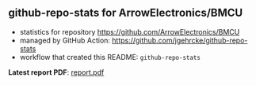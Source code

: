 ## github-repo-stats for ArrowElectronics/BMCU

- statistics for repository https://github.com/ArrowElectronics/BMCU
- managed by GitHub Action: https://github.com/jgehrcke/github-repo-stats
- workflow that created this README: `github-repo-stats`

**Latest report PDF**: [report.pdf](https://github.com/d-samal/org_activity/raw/github-repo-stats/ArrowElectronics/BMCU/latest-report/report.pdf)

